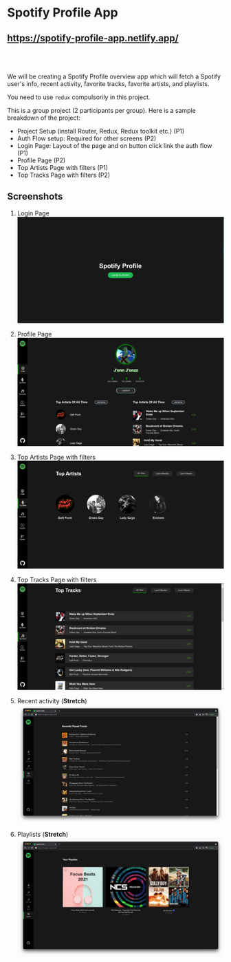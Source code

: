 # Spotify Profile App
## https://spotify-profile-app.netlify.app/

<br>
<br>
<br>
We will be creating a Spotify Profile overview app which will fetch a Spotify user's info, recent activity, favorite tracks, favorite artists, and playlists.

You need to use `redux` compulsorily in this project.

This is a group project (2 participants per group). Here is a sample breakdown of the project:

- Project Setup (install Router, Redux, Redux toolkit etc.) (P1)
- Auth Flow setup: Required for other screens (P2)
- Login Page: Layout of the page and on button click link the auth flow (P1)
- Profile Page (P2)
- Top Artists Page with filters (P1)
- Top Tracks Page with filters (P2)


## Screenshots
1. Login Page
![](https://github.com/AhindraD/Spotify-App/blob/master/screenshots/spotify-login.PNG?raw=true)

2. Profile Page
![](./screenshots/snap1.PNG)

3. Top Artists Page with filters
![](./screenshots/snap2.PNG)


4. Top Tracks Page with filters
![](./screenshots/snap3.PNG)


5. Recent activity (**Stretch**)
![](./screenshots/6.png)

6. Playlists (**Stretch**)
![](./screenshots/5.png)


